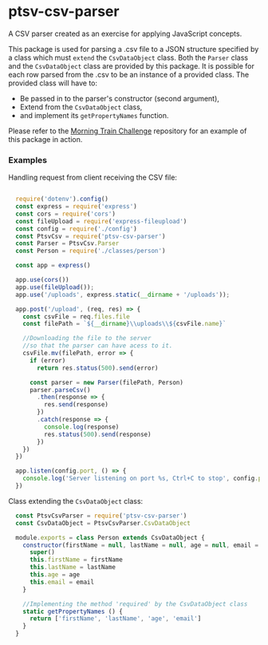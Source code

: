 # ptsv-csv-parser

A CSV parser created as an exercise for applying JavaScript concepts.

This package is used for parsing a .csv file to a JSON structure specified by a class which must `extend` the `CsvDataObject` class. Both the `Parser` class and the `CsvDataObject` class are provided by this package. It is possible for each row parsed from the .csv to be an instance of a provided class. 
The provided class will have to: 
- Be passed in to the parser's constructor (second argument), 
- Extend from the `CsvDataObject` class,
- and implement its `getPropertyNames` function.

Please refer to the [Morning Train Challenge](https://github.com/paulopontovaz/morning-train-challenge) repository for an example of this package in action.

### Examples
Handling request from client receiving the CSV file:
```javascript

  require('dotenv').config()
  const express = require('express')
  const cors = require('cors')
  const fileUpload = require('express-fileupload')
  const config = require('./config')
  const PtsvCsv = require('ptsv-csv-parser')
  const Parser = PtsvCsv.Parser
  const Person = require('./classes/person')

  const app = express()

  app.use(cors())
  app.use(fileUpload());
  app.use('/uploads', express.static(__dirname + '/uploads'));

  app.post('/upload', (req, res) => {
    const csvFile = req.files.file
    const filePath = `${__dirname}\\uploads\\${csvFile.name}`

    //Downloading the file to the server 
    //so that the parser can have acess to it.
    csvFile.mv(filePath, error => {
      if (error)
        return res.status(500).send(error)

      const parser = new Parser(filePath, Person)
      parser.parseCsv()
        .then(response => {
          res.send(response)
        })
        .catch(response => {
          console.log(response)
          res.status(500).send(response)				
        })
    })
  })

  app.listen(config.port, () => {
    console.log('Server listening on port %s, Ctrl+C to stop', config.port)
  })
```
Class extending the `CsvDataObject` class:
```javascript
  const PtsvCsvParser = require('ptsv-csv-parser')
  const CsvDataObject = PtsvCsvParser.CsvDataObject

  module.exports = class Person extends CsvDataObject {
    constructor(firstName = null, lastName = null, age = null, email = null) {
      super()
      this.firstName = firstName
      this.lastName = lastName
      this.age = age
      this.email = email
    }

    //Implementing the method 'required' by the CsvDataObject class
    static getPropertyNames () {
      return ['firstName', 'lastName', 'age', 'email']
    }
  }
```
